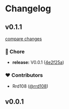 # Changelog


## v0.1.1

[compare changes](https://github.com/rrd108/vue-mess-detector-nuxt-devtools/compare/v0.1.0...v0.1.1)

### 🏡 Chore

- **release:** V0.0.1 ([4e2f25a](https://github.com/rrd108/vue-mess-detector-nuxt-devtools/commit/4e2f25a))

### ❤️ Contributors

- Rrd108 ([@rrd108](http://github.com/rrd108))

## v0.0.1


